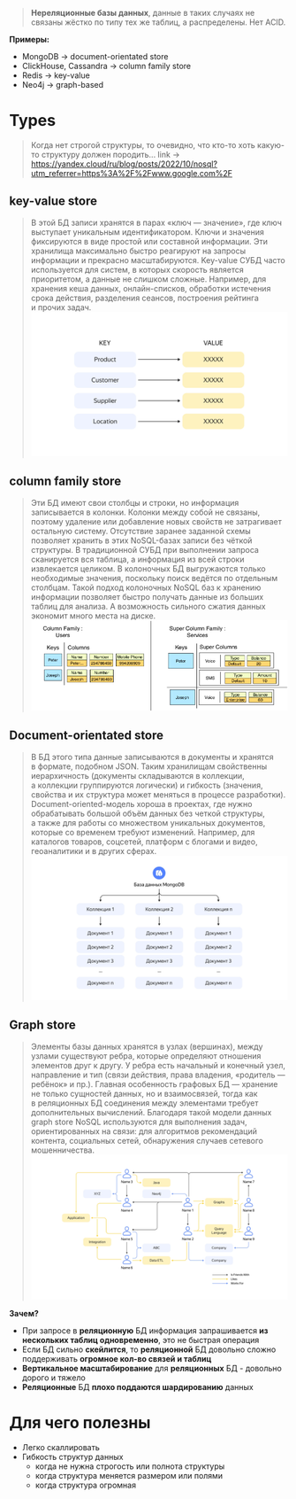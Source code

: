 > **Нереляционные базы данных**, данные в таких случаях не связаны жёстко по типу тех же таблиц, а распределены. 
> Нет ACID.

**Примеры:**
* MongoDB -> document-orientated store
* ClickHouse, Cassandra -> column family store
* Redis -> key-value
* Neo4j -> graph-based
# Types
> Когда нет строгой структуры, то очевидно, что кто-то хоть какую-то структуру должен породить...
link -> https://yandex.cloud/ru/blog/posts/2022/10/nosql?utm_referrer=https%3A%2F%2Fwww.google.com%2F
## key-value store
> В этой БД записи хранятся в парах «ключ — значение», где ключ выступает уникальным идентификатором. Ключи и значения фиксируются в виде простой или составной информации. Эти хранилища максимально быстро реагируют на запросы информации и прекрасно масштабируются.
Key-value СУБД часто используется для систем, в которых скорость является приоритетом, а данные не слишком сложные. Например, для хранения кеша данных, онлайн-списков, обработки истечения срока действия, разделения сеансов, построения рейтинга и прочих задач.
![nosql-1.png.webp](image-storage/nosql-1.png.webp)
## column family store
> Эти БД имеют свои столбцы и строки, но информация записывается в колонки. Колонки между собой не связаны, поэтому удаление или добавление новых свойств не затрагивает остальную систему. Отсутствие заранее заданной схемы позволяет хранить в этих NoSQL-базах записи без чёткой структуры.
> В традиционной СУБД при выполнении запроса сканируется вся таблица, а информация из всей строки извлекается целиком. В колоночных БД выгружаются только необходимые значения, поскольку поиск ведётся по отдельным столбцам. Такой подход колоночных NoSQL баз к хранению информации позволяет быстро получать данные из больших таблиц для анализа. А возможность сильного сжатия данных экономит много места на диске.
![Example-of-column-and-super-column-families.png](image-storage/Example-of-column-and-super-column-families.png)

## Document-orientated store
> В БД этого типа данные записываются в документы и хранятся в формате, подобном JSON. Таким хранилищам свойственны иерархичность (документы складываются в коллекции, а коллекции группируются логически) и гибкость (значения, свойства и их структура может меняться в процессе разработки).
Document-oriented-модель хороша в проектах, где нужно обрабатывать большой объём данных без четкой структуры, а также для работы со множеством уникальных документов, которые со временем требуют изменений. Например, для каталогов товаров, соцсетей, платформ с блогами и видео, геоаналитики и в других сферах.
![nosql-3.png.webp](image-storage/nosql-3.png.webp)

## Graph store
> Элементы базы данных хранятся в узлах (вершинах), между узлами существуют ребра, которые определяют отношения элементов друг к другу. У ребра есть начальный и конечный узел, направление и тип (связи действия, права владения, «родитель — ребёнок» и пр.). Главная особенность графовых БД — хранение не только сущностей данных, но и взаимосвязей, тогда как в реляционных БД соединения между элементами требует дополнительных вычислений.
Благодаря такой модели данных graph store NoSQL используются для выполнения задач, ориентированных на связи: для алгоритмов рекомендаций контента, социальных сетей, обнаружения случаев сетевого мошенничества.
![nosql-4.png.webp](image-storage/nosql-4.png.webp)

**Зачем?** 
* При запросе в **реляционную** БД информация запрашивается **из нескольких таблиц одновременно**, это не быстрая операция
* Если БД сильно **скейлится**, то **реляционной** БД довольно сложно поддерживать **огромное кол-во связей и таблиц**
* **Вертикальное масштабирование** для **реляционных** БД - довольно дорого и тяжело
* **Реляционные** БД **плохо поддаются шардированию** данных
# Для чего полезны
* Легко скаллировать
* Гибкость структур данных
	* когда не нужна строгость или полнота структуры
	* когда структура меняется размером или полями
	* когда структура огромная
